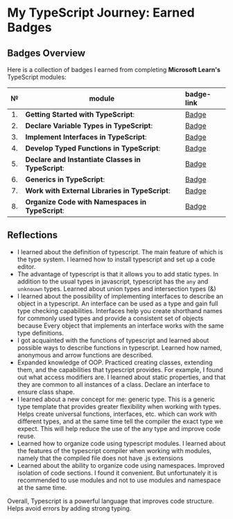 # My TypeScript Journey: Earned Badges

## Badges Overview

Here is a collection of badges I earned from completing **Microsoft Learn's** TypeScript modules:  

| №  | module                                             | badge-link                                                                                                         |  
|:--:|----------------------------------------------------|:-------------------------------------------------------------------------------------------------------------------|  
| 1. | **Getting Started with TypeScript**:               | [Badge](https://learn.microsoft.com/api/achievements/share/en-us/Dewlar-6162/PTZSUVF4?sharingId=7C2B9BED9115CB12)  |
| 2. | **Declare Variable Types in TypeScript**:          | [Badge](https://learn.microsoft.com/api/achievements/share/en-us/Dewlar-6162/9NSF9ZSU?sharingId=7C2B9BED9115CB12)  |
| 3. | **Implement Interfaces in TypeScript**:            | [Badge](https://learn.microsoft.com/api/achievements/share/en-us/Dewlar-6162/YV8PL7KR?sharingId=7C2B9BED9115CB12)  |
| 4. | **Develop Typed Functions in TypeScript**:         | [Badge](https://learn.microsoft.com/api/achievements/share/en-us/Dewlar-6162/9N573DGU?sharingId=7C2B9BED9115CB12)  |
| 5. | **Declare and Instantiate Classes in TypeScript**: | [Badge](https://learn.microsoft.com/api/achievements/share/en-us/Dewlar-6162/K5MF6PRB?sharingId=7C2B9BED9115CB12)  |
| 6. | **Generics in TypeScript**:                        | [Badge](https://learn.microsoft.com/api/achievements/share/en-us/Dewlar-6162/VKRW4XNM?sharingId=7C2B9BED9115CB12)  |
| 7. | **Work with External Libraries in TypeScript**:    | [Badge](https://learn.microsoft.com/api/achievements/share/en-us/Dewlar-6162/CWSKRPB9?sharingId=7C2B9BED9115CB12)  |
| 8. | **Organize Code with Namespaces in TypeScript**:   | [Badge](https://learn.microsoft.com/api/achievements/share/en-us/Dewlar-6162/N7ULJZ4F?sharingId=7C2B9BED9115CB12)  |

## Reflections

 + I learned about the definition of typescript. The main feature of which is the type system. I learned how to install typescript and set up a code editor.
 + The advantage of typescript is that it allows you to add static types. In addition to the usual types in javascript, typescript has the `any` and `unknouwn` types. Learned about union types and intersection types (&)
 + I learned about the possibility of implementing interfaces to describe an object in a typescript. An interface can be used as a type and gain full type checking capabilities. Interfaces help you create shorthand names for commonly used types and provide a consistent set of objects because Every object that implements an interface works with the same type definitions.
 + I got acquainted with the functions of typescript and learned about possible ways to describe functions in typescript. Learned how named, anonymous and arrow functions are described.
 + Expanded knowledge of OOP. Practiced creating classes, extending them, and the capabilities that typescript provides. For example, I found out what access modifiers are. I learned about static properties, and that they are common to all instances of a class. Declare an interface to ensure class shape.
 + I learned about a new concept for me: generic type. This is a generic type template that provides greater flexibility when working with types. Helps create universal functions, interfaces, etc. which can work with different types, and at the same time tell the compiler the exact type we expect. This will help reduce the use of the any type and improve code reuse.
 + Learned how to organize code using typescript modules. I learned about the features of the typescript compiler when working with modules, namely that the compiled file does not have .js extensions
 + Learned about the ability to organize code using namespaces. Improved isolation of code sections. I found it convenient. But unfortunately it is recommended to use modules and not to use modules and namespace at the same time.
  
Overall, Typescript is a powerful language that improves code structure. Helps avoid errors by adding strong typing.
